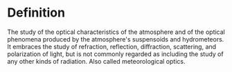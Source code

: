 # Definition

The study of the optical characteristics of the atmosphere and of the
optical phenomena produced by the atmosphere's suspensoids and
hydrometeors. It embraces the study of refraction, reflection,
diffraction, scattering, and polarization of light, but is not commonly
regarded as including the study of any other kinds of radiation. Also
called meteorological optics.
